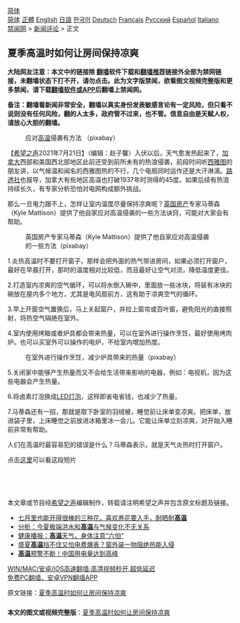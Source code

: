  <!-- 面包屑导航 --> <div class="breadcrumb"><!-- GTranslate: https://gtranslate.io/ -->  <div class="switcher notranslate">  <div class="selected">  <a href="#" onclick="return false;"> 简体</a>  </div>  <div class="option">  <a href="https://www.bannedbook.org" onclick="doGTranslate('zh-CN|zh-CN');jQuery('div.switcher div.selected a').html(jQuery(this).html());return false;" title="简体中文" class="nturl selected"> 简体</a>  <a href="https://www.bannedbook.org/zh-tw/" onclick="doGTranslate('zh-CN|zh-TW');jQuery('div.switcher div.selected a').html(jQuery(this).html());return false;" title="繁體中文" class="nturl"> 正體</a>  <a href="https://www.bannedbook.org/en/" onclick="doGTranslate('zh-CN|en');jQuery('div.switcher div.selected a').html(jQuery(this).html());return false;" title="English" class="nturl"> English</a>  <a href="https://www.bannedbook.org/ja/" onclick="doGTranslate('zh-CN|ja');jQuery('div.switcher div.selected a').html(jQuery(this).html());return false;" title="日本語" class="nturl"> 日語</a>  <a href="https://www.bannedbook.org/ko/" onclick="doGTranslate('zh-CN|ko');jQuery('div.switcher div.selected a').html(jQuery(this).html());return false;" title="한국어" class="nturl"> 한국어</a>  <a href="https://www.bannedbook.org/de/" onclick="doGTranslate('zh-CN|de');jQuery('div.switcher div.selected a').html(jQuery(this).html());return false;" title="Deutsch" class="nturl"> Deutsch</a>  <a href="https://www.bannedbook.org/fr/" onclick="doGTranslate('zh-CN|fr');jQuery('div.switcher div.selected a').html(jQuery(this).html());return false;" title="Français" class="nturl"> Français</a>  <a href="https://www.bannedbook.org/ru/" onclick="doGTranslate('zh-CN|ru');jQuery('div.switcher div.selected a').html(jQuery(this).html());return false;" title="Русский" class="nturl"> Русский</a>  <a href="https://www.bannedbook.org/es/" onclick="doGTranslate('zh-CN|es');jQuery('div.switcher div.selected a').html(jQuery(this).html());return false;" title="Español" class="nturl"> Español</a>  <a href="https://www.bannedbook.org/it/" onclick="doGTranslate('zh-CN|it');jQuery('div.switcher div.selected a').html(jQuery(this).html());return false;" title="Italiano" class="nturl"> Italiano</a>  </div>  </div>      <div class='breadcrumb-sub'><!-- Breadcrumb NavXT 6.3.0 --> <a href="https://www.bannedbook.org/" class="home">禁闻网</a> &gt; <a href="https://www.bannedbook.org/bnews/comments/" class="category">新闻评论</a> &gt; 正文</div></div><h2>夏季高温时如何让房间保持凉爽</h2> <p class="notice"><b>大陆网友注意：本文中的链接除 <a href="https://github.com/bannedbook/fanqiang" >翻墙</a>软件下载和<a href="https://github.com/killgcd/justmysocks/blob/master/README.md">翻墙推荐</a>链接外全部为禁网链接，未翻墙状态下打不开，请勿点击。此为文字版禁闻，欲看图文视频完整版和更多禁闻，请下载<a href="https://github.com/bannedbook/fanqiang">翻墙软件或APP</a>后翻墙上禁闻网。</p><p>备注：翻墙看新闻非常安全，翻墙以真实身份发表敏感言论有一定风险，但只看不说则没有任何风险，翻的人太多，政府管不过来，也不管。信息自由是天赋人权，请放心大胆的翻墙。</b></p>  <div class="entry"> <figure> <p><figcaption>应对<a href="https://www.bannedbook.org/bnews/tag/%E9%AB%98%E6%B8%A9/" class="st_tag internal_tag" rel="tag" title="标签 高温 下的日志">高温</a>侵袭有方法  （pixabay）</figcaption></figure> <p>【<span class='wp_keywordlink_affiliate'><a href="https://www.soundofhope.org" title="希望之声" target="_blank">希望之声</a></span>2021年7月21日】（编辑：赵子馨）入伏以后，天气愈发热起来了，<a href="https://www.bannedbook.org/bnews/tag/%e5%8a%a0%e6%8b%bf%e5%a4%a7/" class="st_tag internal_tag" rel="tag" title="标签 加拿大 下的日志">加拿大</a>西部和美国西北部地区此前还受到前所未有的热浪侵袭，前段时间听<a href="https://www.bannedbook.org/bnews/tag/%e8%a5%bf%e9%9b%85%e5%9b%be/" class="st_tag internal_tag" rel="tag" title="标签 西雅图 下的日志">西雅图</a>的朋友讲，以气候温和闻名的西雅图热的不行，几个电扇同时运作还是大汗淋漓。<a href="https://www.bannedbook.org/bnews/tag/%e8%b7%af%e9%80%8f%e7%a4%be/" class="st_tag internal_tag" rel="tag" title="标签 路透社 下的日志">路透社</a>也报导，加拿大有些地区高温也打破1937年时测得的45度。如果后续有热浪持续长久，有专家分析恐怕对电网构成额外挑战。</p> <p>那么一旦电力跟不上，怎样让室内温度尽量保持凉爽呢？<a href="https://www.bannedbook.org/bnews/tag/%E8%8B%B1%E5%9B%BD%E6%88%BF%E4%BA%A7/" class="st_tag internal_tag" rel="tag" title="标签 英国房产 下的日志">英国房产</a>专家马蒂森（Kyle Mattison）提供了他自家应对高温侵袭的一些方法诀窍，可能对大家会有帮助。</p> <figure><figcaption>英国房产专家马蒂森（Kyle Mattison）提供了他自家应对高温侵袭的一些方法（pixabay）</figcaption></figure> <p>1.炎热高温时不要打开窗子，那样会把外面的热气带进房间，如果必须打开窗户，最好在早晨打开，那时的温度相对比较低，而且最好让空气对流，降低温度更佳。</p> <p>2.打造室内凉爽的空气循环，可以将水倒入碗中，里面放一些冰块，将装有冰块的碗放在屋内多个地方，尤其是电风扇前方，这有助于凉爽空气的循环。</p>  <p>3.早上开窗空气置换后，马上关起窗户，并拉上窗帘或百叶窗，避免阳光的直接照射，将热空气隔绝在室外。</p> <p>4.室内使用烤箱或者炉具都会带来热量，可以在室外进行操作烹饪，最好使用烤肉炉。也可以买室外可以操作的电炉，不给室内增加热度。</p> <figure><figcaption>在室外进行操作烹饪，减少炉具带来的热量（pixabay）</figcaption></figure> <p>5.关闭家中能够产生热量而又不会给生活带来影响的电器，例如：电视机，因为这些电器会产生热量。</p> <p>6.将卤素灯泡换成<a href="https://www.bannedbook.org/bnews/tag/LED%E7%81%AF%E6%B3%A1/" class="st_tag internal_tag" rel="tag" title="标签 LED灯泡 下的日志">LED灯泡</a>，这样即省电省钱，也减少了热量。</p>  <p>7.马蒂森还有一招，那就是取下卧室的羽绒被，睡觉前让床单变凉爽。把床单，放进袋子里，上床睡觉之前放进冰箱里冰一会儿。它能让床单立刻凉爽，对开始入睡前非常有帮助。</p> <p>人们在高温时最容易犯的错误是什么？马蒂森表示，就是天气炎热时打开窗户。</p> <p>点击<a href="https://www.tiktok.com/@thatpropertyguy/video/6974103001132715269?is_copy_url=1&amp;is_from_webapp=v1">这里</a>可以看这段短片</p> <p> </p>  <p> </p> <p>本文章或节目经<a href="https://www.bannedbook.org/bnews/tag/%e5%b8%8c%e6%9c%9b%e4%b9%8b%e5%a3%b0/" class="st_tag internal_tag" rel="tag" title="标签 希望之声 下的日志">希望之声</a>编辑制作，转载请注明希望之声并包含原文标题及链接。 </p> <ul class='op-related-articles' title='相关阅读'> <li><a href='https://www.bannedbook.org/bnews/lifebaike/20210721/1591371.html' target='_blank'>七月里也能开得很棒的三种花，喜欢养花要入手，耐晒耐<b>高温</b></a></li> <li><a href='https://www.bannedbook.org/bnews/baitai/20210718/1589594.html' target='_blank'>分析：今夏极端洪水和<b>高温</b>与气候变化不无关系</a></li> <li><a href='https://www.bannedbook.org/bnews/health/20210718/1589311.html' target='_blank'>健康播报：<b>高温</b>天气，身体注意“六怕”</a></li> <li><a href='https://www.bannedbook.org/bnews/comments/20210717/1588965.html' target='_blank'>盛夏<b>高温</b>挡不住又怕电费爆表？窗外装一物阻绝热能入侵</a></li> <li><a href='https://www.bannedbook.org/bnews/cnnews/20210717/1588674.html' target='_blank'><b>高温</b>预警不断！中国用电量达到高峰</a></li> </ul> <p class="texttj"> <a href="https://github.com/bannedbook/fanqiang/wiki/V2ray%E6%9C%BA%E5%9C%BA" target="_blank">WIN/MAC/安卓/iOS高速翻墙:高清视频秒开,超低延迟</a><br/> <a href="https://github.com/bannedbook/fanqiang/wiki/%E7%A6%81%E9%97%BB%E7%BD%91%E5%AE%89%E5%8D%93%E7%BF%BB%E5%A2%99%E6%96%B0%E9%97%BBAPP" target="_blank">免费PC翻墙、安卓VPN翻墙APP</a></p><p>原文链接：<a class="src_link"  href="https://www.soundofhope.org/post/528020" target="_blank">夏季高温时如何让房间保持凉爽</a></p> <a name='sharetosocial'></a>  <div style="margin-bottom:5px;padding-bottom:5px;clear:both"> <div id="archive-pix-1" class="banner-ads"> <!-- AuctionX Display platform tag START --> <div id="26318x728x90x621x_ADSLOT2" clicktrack="%%CLICK_URL_ESC%%"></div> <!-- AuctionX Display platform tag END --> </div> <div id="archive-pix-2" class="banner-ads"> <!-- AuctionX Display platform tag START --> <div id="26315x300x250x621x_ADSLOT2" clicktrack="%%CLICK_URL_ESC%%"></div> <!-- AuctionX Display platform tag END --> </div> </div>  <div id="archive-pix-1" class="banner-ads"> <!-- AuctionX Display platform tag START --> <div id="26318x728x90x621x_ADSLOT3" clicktrack="%%CLICK_URL_ESC%%"></div> <!-- AuctionX Display platform tag END --> </div> <div><b>本文的图文或视频完整版</b>：<a href='https://www.bannedbook.org/bnews/comments/20210722/1591985.html'>夏季高温时如何让房间保持凉爽</a></div>  </div><!--END ENTRY--> 